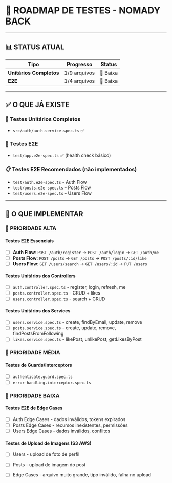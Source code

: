 # 🧪 ROADMAP DE TESTES - NOMADY BACK

---

## 📊 STATUS ATUAL

| Tipo | Progresso | Status |
|------|-----------|--------|
| **Unitários Completos** | 1/9 arquivos | 🔴 Baixa |
| **E2E** | 1/4 arquivos | 🔴 Baixa |

---

## ✅ O QUE JÁ EXISTE

### 🎯 Testes Unitários Completos
- `src/auth/auth.service.spec.ts` ✅

### 🧪 Testes E2E
- `test/app.e2e-spec.ts` ✅ (health check básico)

### 📋 Testes E2E Recomendados (não implementados)
- `test/auth.e2e-spec.ts` - Auth Flow
- `test/posts.e2e-spec.ts` - Posts Flow
- `test/users.e2e-spec.ts` - Users Flow

---

## 🚀 O QUE IMPLEMENTAR

### 🎯 PRIORIDADE ALTA

#### Testes E2E Essenciais
- [ ] **Auth Flow**: `POST /auth/register` → `POST /auth/login` → `GET /auth/me`
- [ ] **Posts Flow**: `POST /posts` → `GET /posts` → `POST /posts/:id/like`
- [ ] **Users Flow**: `GET /users/search` → `GET /users/:id` → `PUT /users`

#### Testes Unitários dos Controllers
- [ ] `auth.controller.spec.ts` - register, login, refresh, me
- [ ] `posts.controller.spec.ts` - CRUD + likes
- [ ] `users.controller.spec.ts` - search + CRUD

#### Testes Unitários dos Services
- [ ] `users.service.spec.ts` - create, findByEmail, update, remove
- [ ] `posts.service.spec.ts` - create, update, remove, findPostsFromFollowing
- [ ] `likes.service.spec.ts` - likePost, unlikePost, getLikesByPost

### 🎯 PRIORIDADE MÉDIA

#### Testes de Guards/Interceptors
- [ ] `authenticate.guard.spec.ts`
- [ ] `error-handling.interceptor.spec.ts`

### 🎯 PRIORIDADE BAIXA

#### Testes E2E de Edge Cases
- [ ] Auth Edge Cases - dados inválidos, tokens expirados
- [ ] Posts Edge Cases - recursos inexistentes, permissões
- [ ] Users Edge Cases - dados inválidos, conflitos

#### Testes de Upload de Imagens (S3 AWS)
- [ ] Users - upload de foto de perfil
- [ ] Posts - upload de imagem do post
- [ ] Edge Cases - arquivo muito grande, tipo inválido, falha no upload




